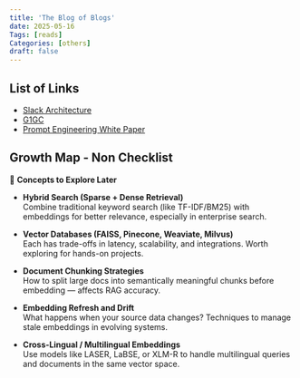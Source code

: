 ```yaml
---
title: 'The Blog of Blogs'
date: 2025-05-16
Tags: [reads]
Categories: [others]
draft: false
---
```


## List of Links

* [Slack Architecture](https://systemdesign.one/slack-architecture/#how-does-the-slack-client-fetch--the-initialscreen)
* [G1GC](https://product.hubspot.com/blog/g1gc-fundamentals-lessons-from-taming-garbage-collection)
* [Prompt Engineering White Paper](https://www.gptaiflow.tech/assets/files/2025-01-18-pdf-1-TechAI-Goolge-whitepaper_Prompt%20Engineering_v4-af36dcc7a49bb7269a58b1c9b89a8ae1.pdf)




## Growth Map - Non Checklist

🔭 **Concepts to Explore Later**

- **Hybrid Search (Sparse + Dense Retrieval)**  
  Combine traditional keyword search (like TF-IDF/BM25) with embeddings for better relevance, especially in enterprise search.

- **Vector Databases (FAISS, Pinecone, Weaviate, Milvus)**  
  Each has trade-offs in latency, scalability, and integrations. Worth exploring for hands-on projects.

- **Document Chunking Strategies**  
  How to split large docs into semantically meaningful chunks before embedding — affects RAG accuracy.

- **Embedding Refresh and Drift**  
  What happens when your source data changes? Techniques to manage stale embeddings in evolving systems.

- **Cross-Lingual / Multilingual Embeddings**  
  Use models like LASER, LaBSE, or XLM-R to handle multilingual queries and documents in the same vector space.
